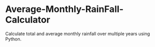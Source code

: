 # Average-Monthly-RainFall-Calculator
Calculate total and average monthly rainfall over multiple years using Python.
